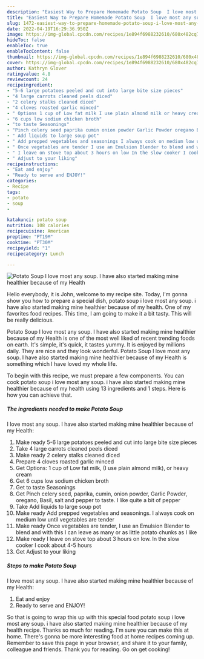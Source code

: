 ```yaml
---
description: "Easiest Way to Prepare Homemade Potato Soup  I love most any soup.  I have also started making mine healthier because of my Health"
title: "Easiest Way to Prepare Homemade Potato Soup  I love most any soup.  I have also started making mine healthier because of my Health"
slug: 1472-easiest-way-to-prepare-homemade-potato-soup-i-love-most-any-soup-i-have-also-started-making-mine-healthier-because-of-my-health
date: 2022-04-19T16:29:36.950Z
image: https://img-global.cpcdn.com/recipes/1e894f6988232610/680x482cq70/potato-soup-i-love-most-any-soup-i-have-also-started-making-mine-healthier-because-of-my-health-recipe-main-photo.jpg
hideToc: false
enableToc: true
enableTocContent: false
thumbnail: https://img-global.cpcdn.com/recipes/1e894f6988232610/680x482cq70/potato-soup-i-love-most-any-soup-i-have-also-started-making-mine-healthier-because-of-my-health-recipe-main-photo.jpg
cover: https://img-global.cpcdn.com/recipes/1e894f6988232610/680x482cq70/potato-soup-i-love-most-any-soup-i-have-also-started-making-mine-healthier-because-of-my-health-recipe-main-photo.jpg
author: Kathryn Glover
ratingvalue: 4.8
reviewcount: 24
recipeingredient:
- "5-6 large potatoes peeled and cut into large bite size pieces"
- "4 large carrots cleaned peels diced"
- "2 celery stalks cleaned diced"
- "4 cloves roasted garlic minced"
- " Options 1 cup of Low fat milk I use plain almond milk or heavy cream"
- "6 cups low sodium chicken broth"
- "to taste Seasonings"
- "Pinch celery seed paprika cumin onion powder Garlic Powder oregano Basil salt and pepper to taste I like quite a bit of pepper"
- " Add liquids to large soup pot"
- " Add prepped vegetables and seasonings I always cook on medium low until vegetables are tender"
- " Once vegetables are tender I use an Emulsion Blender to blend and with this I can leave as many or as little potato chunks as I like"
- " I leave on stove top about 3 hours on low In the slow cooker I cook about 45 hours"
- " Adjust to your liking"
recipeinstructions:
- "Eat and enjoy"
- "Ready to serve and ENJOY!"
categories:
- Recipe
tags:
- potato
- soup
- 

katakunci: potato soup  
nutrition: 108 calories
recipecuisine: American
preptime: "PT19M"
cooktime: "PT30M"
recipeyield: "1"
recipecategory: Lunch

---
```



![Potato Soup
 I love most any soup. 
I have also started making mine healthier because of my Health](https://img-global.cpcdn.com/recipes/1e894f6988232610/680x482cq70/potato-soup-i-love-most-any-soup-i-have-also-started-making-mine-healthier-because-of-my-health-recipe-main-photo.jpg)

Hello everybody, it is John, welcome to my recipe site. Today, I'm gonna show you how to prepare a special dish, potato soup
 i love most any soup. 
i have also started making mine healthier because of my health. One of my favorites food recipes. This time, I am going to make it a bit tasty. This will be really delicious.



Potato Soup
 I love most any soup. 
I have also started making mine healthier because of my Health is one of the most well liked of recent trending foods on earth. It's simple, it's quick, it tastes yummy. It is enjoyed by millions daily. They are nice and they look wonderful. Potato Soup
 I love most any soup. 
I have also started making mine healthier because of my Health is something which I have loved my whole life.


To begin with this recipe, we must prepare a few components. You can cook potato soup
 i love most any soup. 
i have also started making mine healthier because of my health using 13 ingredients and 1 steps. Here is how you can achieve that.

<!--inarticleads1-->

##### The ingredients needed to make Potato Soup
 I love most any soup. 
I have also started making mine healthier because of my Health:

1. Make ready 5-6 large potatoes peeled and cut into large bite size pieces
1. Take 4 large carrots cleaned peels diced
1. Make ready 2 celery stalks cleaned diced
1. Prepare 4 cloves roasted garlic minced
1. Get  Options: 1 cup of Low fat milk, (I use plain almond milk), or heavy cream
1. Get 6 cups low sodium chicken broth
1. Get to taste Seasonings
1. Get Pinch celery seed, paprika, cumin, onion powder, Garlic Powder, oregano, Basil, salt and pepper to taste. I like quite a bit of pepper
1. Take  Add liquids to large soup pot
1. Make ready  Add prepped vegetables and seasonings. I always cook on medium low until vegetables are tender
1. Make ready  Once vegetables are tender, I use an Emulsion Blender to blend and with this I can leave as many or as little potato chunks as I like
1. Make ready  I leave on stove top about 3 hours on low. In the slow cooker I cook about 4-5 hours
1. Get  Adjust to your liking




<!--inarticleads2-->

##### Steps to make Potato Soup
 I love most any soup. 
I have also started making mine healthier because of my Health:

1. Eat and enjoy
1. Ready to serve and ENJOY!



So that is going to wrap this up with this special food potato soup
 i love most any soup. 
i have also started making mine healthier because of my health recipe. Thanks so much for reading. I'm sure you can make this at home. There's gonna be more interesting food at home recipes coming up. Remember to save this page in your browser, and share it to your family, colleague and friends. Thank you for reading. Go on get cooking!
